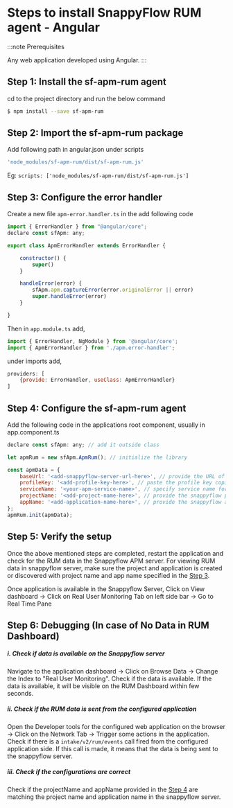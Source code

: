 # Steps to install SnappyFlow RUM agent - Angular

:::note Prerequisites

Any web application developed using Angular.
:::

## **Step 1: Install the sf-apm-rum agent**

cd to the project directory and run the below command
```bash
$ npm install --save sf-apm-rum 
```


## **Step 2: Import the sf-apm-rum package**

Add following path in angular.json under scripts
```js
'node_modules/sf-apm-rum/dist/sf-apm-rum.js'
```
Eg:
```scripts: ['node_modules/sf-apm-rum/dist/sf-apm-rum.js']```


## **Step 3: Configure the error handler**


Create a new file  `apm-error.handler.ts` in the add following code

```js
import { ErrorHandler } from "@angular/core";
declare const sfApm: any;

export class ApmErrorHandler extends ErrorHandler {

	constructor() {
		super()
	}

	handleError(error) {
		sfApm.apm.captureError(error.originalError || error)
		super.handleError(error)
	}

}
```

Then in `app.module.ts` add,
```js
import { ErrorHandler, NgModule } from '@angular/core';
import { ApmErrorHandler } from './apm.error-handler';
```

under imports add,
```js
providers: [
	{provide: ErrorHandler, useClass: ApmErrorHandler}
]
```

## **Step 4: Configure the sf-apm-rum agent**

Add the following code in the applications root component,
usually in app.component.ts

```js
declare const sfApm: any; // add it outside class

let apmRum = new sfApm.ApmRum(); // initialize the library

const apmData = {
	baseUrl: '<add-snappyflow-server-url-here>', // provide the URL of the snappyflow APM server that you are using to view the data
	profileKey: '<add-profile-key-here>', // paste the profile key copied from SF profile
	serviceName: '<your-apm-service-name>', // specify service name for RUM
	projectName: '<add-project-name-here>', // provide the snappyflow project name
	appName: '<add-application-name-here>', // provide the snappyflow application name
};
apmRum.init(apmData);
```

## **Step 5: Verify the setup**

Once the above mentioned steps are completed, restart the application and check for the RUM data in the Snappyflow APM server. For viewing RUM data in snappyflow server, make sure  the project and application is created or discovered with project name and app name specified in the [Step 3](#step3-configure-the-sf-apm-rum-agent).

Once application is available in the Snappyflow Server, Click on View dashboard -> Click on Real User Monitoring Tab on left side bar -> Go to Real Time Pane


## **Step 6: Debugging (In case of No Data in RUM Dashboard)**

##### i. **Check if data is available on the Snappyflow server**  
Navigate to the application dashboard -> Click on Browse Data -> Change the Index to "Real User Monitoring". Check if the data is available. If the data is available, it will be visible on the RUM Dashboard within few seconds.  

##### ii. **Check if the RUM data is sent from the configured application**  
Open the Developer tools for the configured web application on the browser -> Click on the Network Tab -> Trigger some actions in the application. Check if there is a `intake/v2/rum/events` call fired from the configured application side. If this call is made, it means that the data is being sent to the snappyflow server.   

##### iii. **Check if the configurations are correct**  
Check if the projectName and appName provided in the [Step 4](#step-4-configure-the-sf-apm-rum-agent) are matching the project name and application name in the snappyflow server.  
  